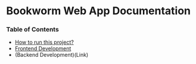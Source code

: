 # Bookworm Web App Documentation

### Table of Contents
- [How to run this project?](link)
- [Frontend Development](Link)
- (Backend Development)(Link)